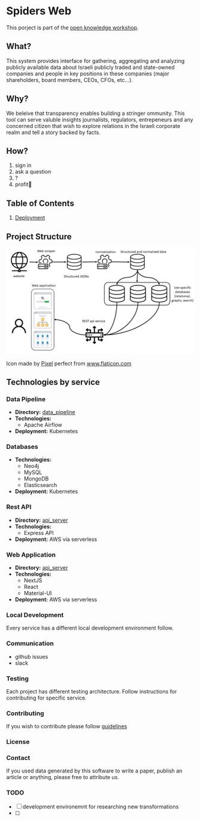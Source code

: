 # Spiders Web
This porject is part of the [open knowledge workshop](https://www.hasadna.org.il/).

## What?
This system provides interface for gathering, aggregating and analyzing publicly available data about Israeli publicly traded and state-owned companies and people in key positions in these companies (major shareholders, board members, CEOs, CFOs, etc...).

## Why?
We beleive that transparency enables building a stringer ommunity. This tool can serve valuble insights journalists, regulators, entrepeneurs and any concerned citizen that wish to explore relations in the Israeli corporate realm and tell a story backed by facts.

## How?
1. sign in
2. ask a question
3. ?
4. profit💸

## Table of Contents
1. [Deployment](./docs/DEPLOYMENT.md)

## Project Structure

![architecture](docs/architecture.jpg)	

Icon made by [Pixel](https://www.flaticon.com/authors/pixel-perfect) perfect from www.flaticon.com

## Technologies by service

### Data Pipeline
- **Directory:** [data_pipeline](/data_pipeline)
- **Technologies:**
  - Apache Airflow
- **Deployment:**
	Kubernetes

### Databases
- **Technologies:**
  - Neo4j
  - MySQL
  - MongoDB
  - Elasticsearch
- **Deployment:**
	Kubernetes
	
### Rest API
- **Directory:** [api_server](/api_server)
- **Technologies:**
  - Express API
- **Deployment:**
	AWS via serverless

### Web Application
- **Directory:** [api_server](/api_server)
- **Technologies:**
  - NextJS
  - React
  - Material-UI
- **Deployment:**
	AWS via serverless
	
### Local Development
Every service has a different local development environment follow.

### Communication
- github issues
- slack

### Testing
Each project has different testing architecture. Follow instructions for contributing for specific service.

### Contributing
If you wish to contribute please follow [guidelines](...)

### License

### Contact
If you used data generated by this software to write a paper, publish an article or anything, please free to attribute us. 

### TODO 
-[ ] development environemnt for researching new transformations
-[ ] 

